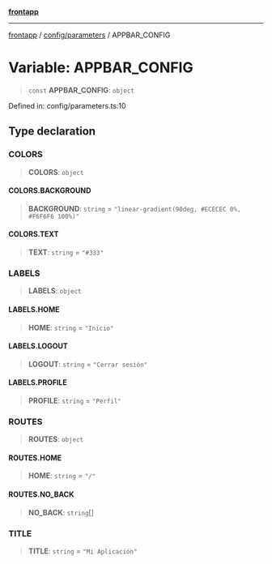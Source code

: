 [**frontapp**](../../../README.md)

***

[frontapp](../../../README.md) / [config/parameters](../README.md) / APPBAR\_CONFIG

# Variable: APPBAR\_CONFIG

> `const` **APPBAR\_CONFIG**: `object`

Defined in: config/parameters.ts:10

## Type declaration

### COLORS

> **COLORS**: `object`

#### COLORS.BACKGROUND

> **BACKGROUND**: `string` = `"linear-gradient(90deg, #ECECEC 0%, #F6F6F6 100%)"`

#### COLORS.TEXT

> **TEXT**: `string` = `"#333"`

### LABELS

> **LABELS**: `object`

#### LABELS.HOME

> **HOME**: `string` = `"Inicio"`

#### LABELS.LOGOUT

> **LOGOUT**: `string` = `"Cerrar sesión"`

#### LABELS.PROFILE

> **PROFILE**: `string` = `"Perfil"`

### ROUTES

> **ROUTES**: `object`

#### ROUTES.HOME

> **HOME**: `string` = `"/"`

#### ROUTES.NO\_BACK

> **NO\_BACK**: `string`[]

### TITLE

> **TITLE**: `string` = `"Mi Aplicación"`
